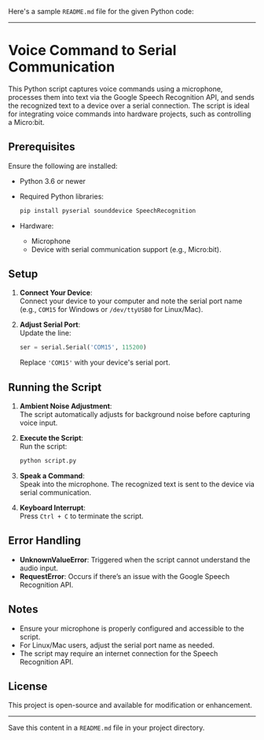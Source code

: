Here's a sample `README.md` file for the given Python code:

---

# Voice Command to Serial Communication

This Python script captures voice commands using a microphone, processes them into text via the Google Speech Recognition API, and sends the recognized text to a device over a serial connection. The script is ideal for integrating voice commands into hardware projects, such as controlling a Micro:bit.

## Prerequisites

Ensure the following are installed:

- Python 3.6 or newer
- Required Python libraries:
  ```bash
  pip install pyserial sounddevice SpeechRecognition
  ```

- Hardware:
  - Microphone
  - Device with serial communication support (e.g., Micro:bit).

## Setup

1. **Connect Your Device**:  
   Connect your device to your computer and note the serial port name (e.g., `COM15` for Windows or `/dev/ttyUSB0` for Linux/Mac).

2. **Adjust Serial Port**:  
   Update the line:
   ```python
   ser = serial.Serial('COM15', 115200)
   ```
   Replace `'COM15'` with your device's serial port.

## Running the Script

1. **Ambient Noise Adjustment**:  
   The script automatically adjusts for background noise before capturing voice input.

2. **Execute the Script**:  
   Run the script:
   ```bash
   python script.py
   ```

3. **Speak a Command**:  
   Speak into the microphone. The recognized text is sent to the device via serial communication.

4. **Keyboard Interrupt**:  
   Press `Ctrl + C` to terminate the script.

## Error Handling

- **UnknownValueError**: Triggered when the script cannot understand the audio input.
- **RequestError**: Occurs if there’s an issue with the Google Speech Recognition API.

## Notes

- Ensure your microphone is properly configured and accessible to the script.
- For Linux/Mac users, adjust the serial port name as needed.
- The script may require an internet connection for the Speech Recognition API.

## License

This project is open-source and available for modification or enhancement.

--- 

Save this content in a `README.md` file in your project directory.
